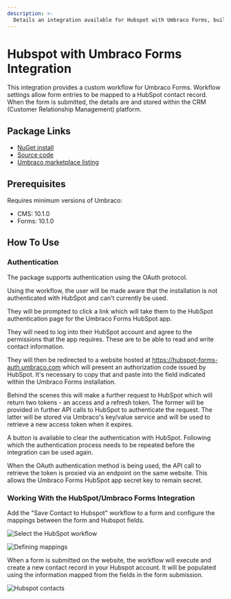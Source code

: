 ```yaml
---
description: >-
  Details an integration available for Hubspot with Umbraco Forms, built and maintained by Umbraco HQ.
---
```


# Hubspot with Umbraco Forms Integration

This integration provides a custom workflow for Umbraco Forms. Workflow settings allow form entries to be mapped to a HubSpot contact record. When the form is submitted, the details are and stored within the CRM (Customer Relationship Management) platform.

## Package Links

- [NuGet install](https://www.nuget.org/packages/Umbraco.Forms.Integrations.Crm.Hubspot)
- [Source code](https://github.com/umbraco/Umbraco.Forms.Integrations/tree/main-v10/src/Umbraco.Forms.Integrations.Crm.Hubspot)
- [Umbraco marketplace listing](https://marketplace.umbraco.com/package/umbraco.forms.integrations.crm.hubspot)

## Prerequisites

Requires minimum versions of Umbraco:

- CMS: 10.1.0
- Forms: 10.1.0

## How To Use

### Authentication

The package supports authentication using the OAuth protocol.

Using the workflow, the user will be made aware that the installation is not authenticated with HubSpot and can't currently be used.

They will be prompted to click a link which will take them to the HubSpot authentication page for the Umbraco Forms HubSpot app.

They will need to log into their HubSpot account and agree to the permissions that the app requires. These are to be able to read and write contact information.

They will then be redirected to a website hosted at https://hubspot-forms-auth.umbraco.com which will present an authorization code issued by HubSpot. It's necessary to copy that and paste into the field indicated within the Umbraco Forms installation.

Behind the scenes this will make a further request to HubSpot which will return two tokens - an access and a refresh token.  The former will be provided in further API calls to HubSpot to authenticate the request.  The latter will be stored via Umbraco's key/value service and will be used to retrieve a new access token when it expires.

A button is available to clear the authentication with HubSpot. Following which the authentication process needs to be repeated before the integration can be used again.

When the OAuth authentication method is being used, the API call to retrieve the token is proxied via an endpoint on the same website. This allows the Umbraco Forms HubSpot app secret key to remain secret.

### Working With the HubSpot/Umbraco Forms Integration

Add the "Save Contact to Hubspot" workflow to a form and configure the mappings between the form and Hubspot fields.

![Select the HubSpot workflow](https://github.com/umbraco/Umbraco.Forms.Integrations/raw/main-v10/src/Umbraco.Forms.Integrations.Crm.Hubspot/img/select-workflow.png)

![Defining mappings](https://github.com/umbraco/Umbraco.Forms.Integrations/raw/main-v10/src/Umbraco.Forms.Integrations.Crm.Hubspot/img/mapping.png)

When a form is submitted on the website, the workflow will execute and create a new contact record in your Hubspot account. It will be populated using the information mapped from the fields in the form submission.

![Hubspot contacts](https://github.com/umbraco/Umbraco.Forms.Integrations/raw/main-v10/src/Umbraco.Forms.Integrations.Crm.Hubspot/img/hubspot-contacts.png)
